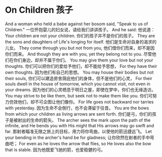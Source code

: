 # On Children 孩子

And a woman who held a babe against her bosom said, "Speak to us of Children."
一位怀抱婴儿的妇女说，请给我们讲讲孩子。
And he said:
他说道：
Your children are not your children.
你们的孩子并不是你们的孩子。
They are the sons and daughters of Life's longing for itself.
他们是生命对自身的渴求的儿女。
They come through you but not from you,
他们借你们而来，却不是因你们而来。
And though they are with you, yet they belong not to you.
尽管他们在你们身边，却并不属于你们。
You may give them your love but not your thoughts.
你们可以把你们的爱给予他们，却不能给予思想，
For they have their own thoughts.
因为他们有自己的思想。
You may house their bodies but not their souls,
你们可以建造房舍荫庇他们的身体，但不是他们的心灵，
For their souls dwell in the house of tomorrow, which you cannot visit, not even in your dreams.
因为他们的心灵栖息于明日之屋，即使在梦中，你们也无缘造访。
You may strive to be like them, but seek not to make them like you.
你们可努力仿效他们，却不可企图让他们像你。
For life goes not backward nor tarries with yesterday.
因为生命不会倒行，也不会滞留于往昔。
You are the bows from which your children as living arrows are sent forth.
你们是弓，你们的孩子是被射出的生命的箭矢。
The archer sees the mark upon the path of the infinite, and He bends you with His might that His arrows may go swift and far.
那射者瞄准无限之旅上的目标，用力将你弯曲，以使他的箭迅捷远飞。
Let your bending in the archer's hand be for gladness;
让你欣然在射者的手中弯曲吧；
For even as he loves the arrow that flies, so He loves also the bow that is stable.
因为他既爱飞驰的箭，也爱稳健的弓。